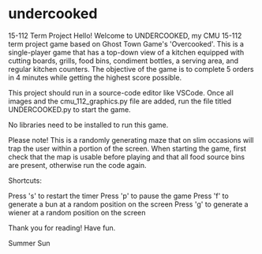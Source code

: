 # undercooked
15-112 Term Project
Hello! 
Welcome to UNDERCOOKED, my CMU 15-112 term project game based on Ghost Town Game's 'Overcooked'. This is a single-player game that has a top-down view of a kitchen equipped with cutting boards, grills, food bins, condiment bottles, a serving area, and regular kitchen counters. The objective of the game is to complete 5 orders in 4 minutes while getting the highest score possible. 

This project should run in a source-code editor like VSCode. Once all images and the cmu_112_graphics.py file are added, run the file titled UNDERCOOKED.py to start the game. 

No libraries need to be installed to run this game. 

Please note! This is a randomly generating maze that on slim occasions will trap the user within a portion of the screen. When starting the game, first check that the map is usable before playing and that all food source bins are present, otherwise run the code again. 

Shortcuts:

Press 's' to restart the timer
Press 'p' to pause the game
Press 'f' to generate a bun at a random position on the screen
Press 'g' to generate a wiener at a random position on the screen

Thank you for reading! Have fun.

Summer Sun
